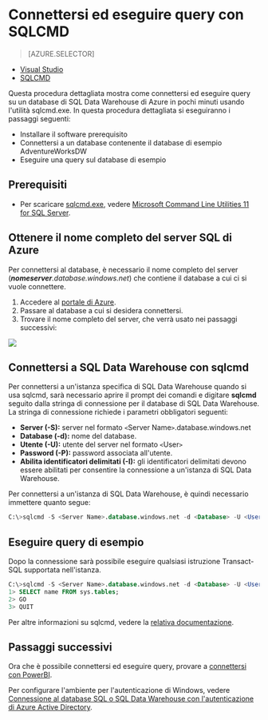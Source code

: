 <properties
   pageTitle="Introduzione: Connettersi ad Azure SQL Data Warehouse | Microsoft Azure"
   description="Introduzione alla connessione a SQL Data Warehouse e all'esecuzione di alcune query."
   services="sql-data-warehouse"
   documentationCenter="NA"
   authors="sonyam"
   manager="barbkess"
   editor=""/>

<tags
   ms.service="sql-data-warehouse"
   ms.devlang="NA"
   ms.topic="get-started-article"
   ms.tgt_pltfrm="NA"
   ms.workload="data-services"
   ms.date="05/16/2016"
   ms.author="mausher;barbkess;sonyama"/>

# Connettersi ed eseguire query con SQLCMD

> [AZURE.SELECTOR]
- [Visual Studio][]
- [SQLCMD][]

Questa procedura dettagliata mostra come connettersi ed eseguire query su un database di SQL Data Warehouse di Azure in pochi minuti usando l'utilità sqlcmd.exe. In questa procedura dettagliata si eseguiranno i passaggi seguenti:

+ Installare il software prerequisito
+ Connettersi a un database contenente il database di esempio AdventureWorksDW
+ Eseguire una query sul database di esempio  

## Prerequisiti

+ Per scaricare [sqlcmd.exe][], vedere [Microsoft Command Line Utilities 11 for SQL Server][].

## Ottenere il nome completo del server SQL di Azure

Per connettersi al database, è necessario il nome completo del server (***nomeserver**.database.windows.net*) che contiene il database a cui ci si vuole connettere.

1. Accedere al [portale di Azure][].
2. Passare al database a cui si desidera connettersi.
3. Trovare il nome completo del server, che verrà usato nei passaggi successivi:

![][1]


## Connettersi a SQL Data Warehouse con sqlcmd

Per connettersi a un'istanza specifica di SQL Data Warehouse quando si usa sqlcmd, sarà necessario aprire il prompt dei comandi e digitare **sqlcmd** seguito dalla stringa di connessione per il database di SQL Data Warehouse. La stringa di connessione richiede i parametri obbligatori seguenti:

+ **Server (-S):** server nel formato `<`Server Name`>`.database.windows.net
+ **Database (-d):** nome del database.
+ **Utente (-U):** utente del server nel formato `<`User`>`
+ **Password (-P):** password associata all'utente.
+ **Abilita identificatori delimitati (-I):** gli identificatori delimitati devono essere abilitati per consentire la connessione a un'istanza di SQL Data Warehouse.

Per connettersi a un'istanza di SQL Data Warehouse, è quindi necessario immettere quanto segue:

```sql
C:\>sqlcmd -S <Server Name>.database.windows.net -d <Database> -U <User> -P <Password> -I
```

## Eseguire query di esempio

Dopo la connessione sarà possibile eseguire qualsiasi istruzione Transact-SQL supportata nell'istanza.

```sql
C:\>sqlcmd -S <Server Name>.database.windows.net -d <Database> -U <User> -P <Password> -I
1> SELECT name FROM sys.tables;
2> GO
3> QUIT
```

Per altre informazioni su sqlcmd, vedere la [relativa documentazione][sqlcmd.exe].


## Passaggi successivi

Ora che è possibile connettersi ed eseguire query, provare a [connettersi con PowerBI][].

Per configurare l'ambiente per l'autenticazione di Windows, vedere [Connessione al database SQL o SQL Data Warehouse con l'autenticazione di Azure Active Directory][].

<!--Articles-->
[Connessione al database SQL o SQL Data Warehouse con l'autenticazione di Azure Active Directory]: ../sql-database/sql-database-aad-authentication.md
[connettersi con PowerBI]: ./sql-data-warehouse-integrate-power-bi.md
[Visual Studio]: ./sql-data-warehouse-get-started-connect.md
[SQLCMD]: ./sql-data-warehouse-get-started-connect-sqlcmd.md

<!--Other-->
[sqlcmd.exe]: https://msdn.microsoft.com/it-IT/library/ms162773.aspx
[Microsoft Command Line Utilities 11 for SQL Server]: http://go.microsoft.com/fwlink/?LinkId=321501
[portale di Azure]: https://portal.azure.com

<!--Image references-->
[1]: ./media/sql-data-warehouse-get-started-connect/get-server-name.png

<!---HONumber=AcomDC_0518_2016-->